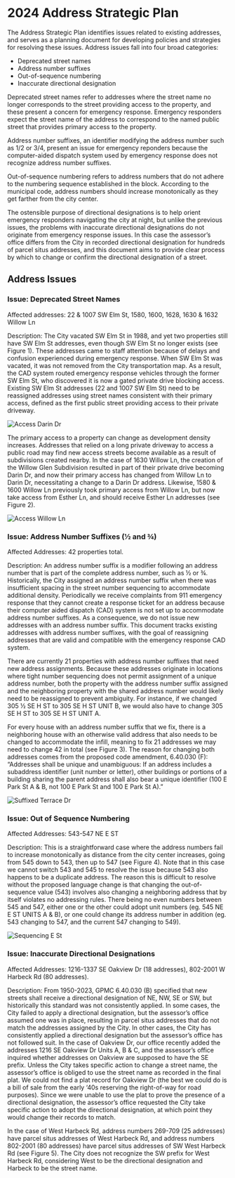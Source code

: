 # 2024 Address Strategic Plan

The Address Strategic Plan identifies issues related to existing addresses, and serves as a planning document for developing policies and strategies for resolving these issues.  Address issues fall into four broad categories:

* Deprecated street names
* Address number suffixes
* Out-of-sequence numbering
* Inaccurate directional designation

Deprecated street names refer to addresses where the street name no longer corresponds to the street providing access to the property, and these present a concern for emergency response.  Emergency responders expect the street name of the address to correspond to the named public street that provides primary access to the property.

Address number suffixes, an identifier modifying the address number such as 1/2 or 3/4, present an issue for emergency reponders because the computer-aided dispatch system used by emergency response does not recognize address number suffixes.

Out-of-sequence numbering refers to address numbers that do not adhere to the numbering sequence established in the block.  According to the municipal code, address numbers should increase monotonically as they get farther from the city center.

The ostensible purpose of directional designations is to help orient emergency responders navigating the city at night, but unlike the previous issues, the problems with inaccurate directional designations do not originate from emergency response issues.  In this case the assessor’s office differs from the City in recorded directional designation for hundreds of parcel situs addresses, and this document aims to provide clear process by which to change or confirm the directional designation of a street.

## Address Issues

### Issue: Deprecated Street Names

Affected addresses: 22 & 1007 SW Elm St, 1580, 1600, 1628, 1630 & 1632 Willow Ln

Description:    The City vacated SW Elm St in 1988, and yet two properties still have SW Elm St addresses, even though SW Elm St no longer exists (see Figure 1).  These addresses came to staff attention because of delays and confusion experienced during emergency response.  When SW Elm St was vacated, it was not removed from the City transportation map.  As a result, the CAD system routed emergency response vehicles through the former SW Elm St, who discovered it is now a gated private drive blocking access.  Existing SW Elm St addresses (22 and 1007 SW Elm St) need to be reassigned addresses using street names consistent with their primary access, defined as the first public street providing access to their private driveway.

![Access Darin Dr](./images/address_issues_access_darin_dr.png)

The primary access to a property can change as development density increases.  Addresses that relied on a long private driveway to access a public road may find new access streets become available as a result of subdivisions created nearby.  In the case of 1630 Willow Ln, the creation of the Willow Glen Subdivision resulted in part of their private drive becoming Darin Dr, and now their primary access has changed from Willow Ln to Darin Dr, necessitating a change to a Darin Dr address.  Likewise, 1580 & 1600 Willow Ln previously took primary access from Willow Ln, but now take access from Esther Ln, and should receive Esther Ln addresses (see Figure 2).

![Access Willow Ln](./images/address_issues_access_willow_ln.png)

### Issue: Address Number Suffixes (½ and ¾)

Affected Addresses:  42 properties total.

Description: An address number suffix is a modifier following an address number that is part of the complete address number, such as ½ or ¾.  Historically, the City assigned an address number suffix when there was insufficient spacing in the street number sequencing to accommodate additional density.  Periodically we receive complaints from 911 emergency response that they cannot create a response ticket for an address because their computer aided dispatch (CAD) system is not set up to accommodate address number suffixes.  As a consequence, we do not issue new addresses with an address number suffix.  This document tracks existing addresses with address number suffixes, with the goal of reassigning addresses that are valid and compatible with the emergency response CAD system.

There are currently 21 properties with address number suffixes that need new address assignments.  Because these addresses originate in locations where tight number sequencing does not permit assignment of a unique address number, both the property with the address number suffix assigned and the neighboring property with the shared address number would likely need to be reassigned to prevent ambiguity.  For instance, if we changed 305 ½ SE H ST to 305 SE H ST UNIT B, we would also have to change 305 SE H ST to 305 SE H ST UNIT A.  

For every house with an address number suffix that we fix, there is a neighboring house with an otherwise valid address that also needs to be changed to accommodate the infill, meaning to fix 21 addresses we may need to change 42 in total (see Figure 3).  The reason for changing both addresses comes from the proposed code amendment, 6.40.030 (F): “Addresses shall be unique and unambiguous:  If an address includes a subaddress identifier (unit number or letter), other buildings or portions of a building sharing the parent address shall also bear a unique identifier (100 E Park St A & B, not 100 E Park St and 100 E Park St A).”

![Suffixed Terrace Dr](./images/address_issues_suffixed_terrace_dr.png)

### Issue: Out of Sequence Numbering

Affected Addresses: 543-547 NE E ST

Description:  This is a straightforward case where the address numbers fail to increase monotonically as distance from the city center increases, going from 545 down to 543, then up to 547 (see Figure 4).  Note that in this case we cannot switch 543 and 545 to resolve the issue because 543 also happens to be a duplicate address.  The reason this is difficult to resolve without the proposed language change is that changing the out-of-sequence value (543) involves also changing a neighboring address that by itself violates no addressing rules.  There being no even numbers between 545 and 547, either one or the other could adopt unit numbers (eg. 545 NE E ST UNITS A & B), or one could change its address number in addition (eg. 543 changing to 547, and the current 547 changing to 549).

![Sequencing E St](./images/address_issues_suffixed_sequencing_e_st.png)

### Issue: Inaccurate Directional Designations

Affected Addresses:  1216-1337 SE Oakview Dr (18 addresses), 802-2001 W Harbeck Rd (80 addresses).

Description:  From 1950-2023, GPMC 6.40.030 (B) specified that new streets shall receive a directional designation of NE, NW, SE or SW, but historically this standard was not consistently applied.  In some cases, the City failed to apply a directional designation, but the assessor’s office assumed one was in place, resulting in parcel situs addresses that do not match the addresses assigned by the City.  In other cases, the City has consistently applied a directional designation but the assessor’s office has not followed suit.  In the case of Oakview Dr, our office recently added the addresses 1216 SE Oakview Dr Units A, B & C, and the assessor’s office inquired whether addresses on Oakview are supposed to have the SE prefix.   Unless the City takes specific action to change a street name, the assessor’s office is obliged to use the street name as recorded in the final plat.  We could not find a plat record for Oakview Dr (the best we could do is a bill of sale from the early ‘40s reserving the right-of-way for road purposes).  Since we were unable to use the plat to prove the presence of a directional designation, the assessor’s office requested the City take specific action to adopt the directional designation, at which point they would change their records to match.

In the case of West Harbeck Rd, address numbers 269-709 (25 addresses) have parcel situs addresses of West Harbeck Rd, and address numbers 802-2001 (80 addresses) have parcel situs addresses of SW West Harbeck Rd (see Figure 5).  The City does not recognize the SW prefix for West Harbeck Rd, considering West to be the directional designation and Harbeck to be the street name.

